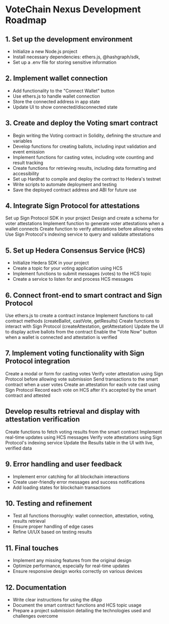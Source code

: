 # VoteChain Nexus Development Roadmap

## 1. Set up the development environment
- Initialize a new Node.js project
- Install necessary dependencies: ethers.js, @hashgraph/sdk, 
- Set up a .env file for storing sensitive information

## 2. Implement wallet connection
- Add functionality to the "Connect Wallet" button
- Use ethers.js to handle wallet connection
- Store the connected address in app state
- Update UI to show connected/disconnected state

## 3. Create and deploy the Voting smart contract
- Begin writing the Voting contract in Solidity, defining the structure and variables
- Develop functions for creating ballots, including input validation and event emission
- Implement functions for casting votes, including vote counting and result tracking
- Create functions for retrieving results, including data formatting and accessibility
- Set up Hardhat to compile and deploy the contract to Hedera's testnet
- Write scripts to automate deployment and testing
- Save the deployed contract address and ABI for future use

## 4. Integrate Sign Protocol for attestations
Set up Sign Protocol SDK in your project
Design and create a schema for voter attestations
Implement function to generate voter attestations when a wallet connects
Create function to verify attestations before allowing votes
Use Sign Protocol's indexing service to query and validate attestations

## 5. Set up Hedera Consensus Service (HCS)
- Initialize Hedera SDK in your project
- Create a topic for your voting application using HCS
- Implement functions to submit messages (votes) to the HCS topic
- Create a service to listen for and process HCS messages

## 6. Connect front-end to smart contract and Sign Protocol
Use ethers.js to create a contract instance
Implement functions to call contract methods (createBallot, castVote, getResults)
Create functions to interact with Sign Protocol (createAttestation, getAttestation)
Update the UI to display active ballots from the contract
Enable the "Vote Now" button when a wallet is connected and attestation is verified

## 7. Implement voting functionality with Sign Protocol integration
Create a modal or form for casting votes
Verify voter attestation using Sign Protocol before allowing vote submission
Send transactions to the smart contract when a user votes
Create an attestation for each vote cast using Sign Protocol
Record each vote on HCS after it's accepted by the smart contract and attested

## Develop results retrieval and display with attestation verification
Create functions to fetch voting results from the smart contract
Implement real-time updates using HCS messages
Verify vote attestations using Sign Protocol's indexing service
Update the Results table in the UI with live, verified data

## 9. Error handling and user feedback
- Implement error catching for all blockchain interactions
- Create user-friendly error messages and success notifications
- Add loading states for blockchain transactions

## 10. Testing and refinement
- Test all functions thoroughly: wallet connection, attestation, voting, results retrieval
- Ensure proper handling of edge cases
- Refine UI/UX based on testing results

## 11. Final touches
- Implement any missing features from the original design
- Optimize performance, especially for real-time updates
- Ensure responsive design works correctly on various devices

## 12. Documentation
- Write clear instructions for using the dApp
- Document the smart contract functions and HCS topic usage
- Prepare a project submission detailing the technologies used and challenges overcome
